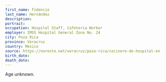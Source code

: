 ```yaml
---
first_name: Fidencio
last_name: Hernández
description: 
portrait: 
occupation: Hospital Staff, Cafeteria Worker
employer: IMSS Hospital General Zona No. 24
city: Poza Rica
province: Veracruz
country: Mexico
source: https://noreste.net/veracruz/poza-rica/cocinero-de-hospital-en-poza-rica-muere-por-coronavirus/
birth_date: 
death_date: 
---
```


Age unknown.